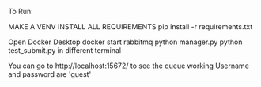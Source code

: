 To Run:

MAKE A VENV
INSTALL ALL REQUIREMENTS
pip install -r requirements.txt

Open Docker Desktop
docker start rabbitmq
python manager.py
python test_submit.py in different terminal

You can go to http://localhost:15672/ to see the queue working
Username and password are 'guest'